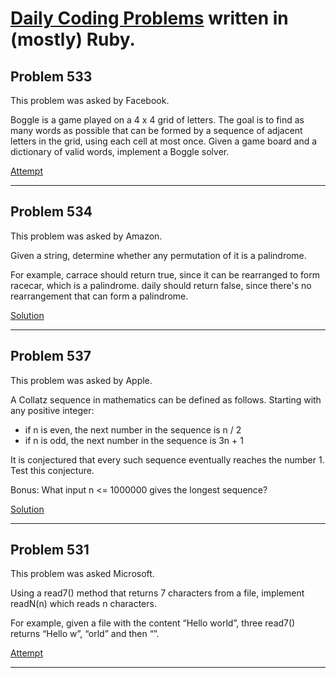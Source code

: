 # [Daily Coding Problems](https://www.dailycodingproblem.com) written in (mostly) Ruby.

## Problem 533

This problem was asked by Facebook.

Boggle is a game played on a 4 x 4 grid of letters. The goal is to find as many words as possible that can be formed by a sequence of adjacent letters in the grid, using each cell at most once. Given a game board and a dictionary of valid words, implement a Boggle solver.

[Attempt](https://github.com/psh122388/Daily-Coding-Problems-in-Ruby/blob/master/(US)DCP_533_Boggle_solver.rb)

---

## Problem 534

This problem was asked by Amazon.

Given a string, determine whether any permutation of it is a palindrome.

For example, carrace should return true, since it can be rearranged to form racecar, which is a palindrome. daily should return false, since there's no rearrangement that can form a palindrome.

[Solution](https://github.com/psh122388/Daily-Coding-Problems-in-Ruby/blob/master/(S)DCP_534_is_palindrome.rb)

---

## Problem 537

This problem was asked by Apple.

A Collatz sequence in mathematics can be defined as follows. Starting with any positive integer:

- if n is even, the next number in the sequence is n / 2
- if n is odd, the next number in the sequence is 3n + 1

It is conjectured that every such sequence eventually reaches the number 1. Test this conjecture.

Bonus: What input n <= 1000000 gives the longest sequence?

[Solution](https://github.com/psh122388/Daily-Coding-Problems-in-Ruby/blob/master/(S)DCP_537_Collatz_number.rb)

---

## Problem 531

This problem was asked Microsoft.

Using a read7() method that returns 7 characters from a file, implement readN(n) which reads n characters.

For example, given a file with the content “Hello world”, three read7() returns “Hello w”, “orld” and then “”.

[Attempt](https://github.com/psh122388/Daily-Coding-Problems-in-Ruby/blob/master/(US)DCP_531_read7.rb)

---